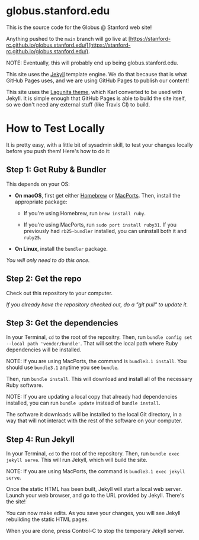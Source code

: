 # globus.stanford.edu

This is the source code for the Globus @ Stanford web site!

Anything pushed to the `main` branch will go live at [https://stanford-rc.github.io/globus.stanford.edu/](https://stanford-rc.github.io/globus.stanford.edu/).

NOTE: Eventually, this will probably end up being globus.stanford.edu.

This site uses the [Jekyll](https://jekyllrb.com) template engine.  We do that
because that is what GitHub Pages uses, and we are using GitHub Pages to
publish our content!

This site uses the [Lagunita theme](https://web.stanford.edu/group/webdev/lagunita/), which Karl converted to be used with Jekyll.  It is simple enough that GitHub Pages is able to build the site itself, so we don't need any external stuff (like Travis CI) to build.

# How to Test Locally

It is pretty easy, with a little bit of sysadmin skill, to test your changes
locally before you push them!  Here's how to do it:

## Step 1: Get Ruby & Bundler

This depends on your OS:

* **On macOS**, first get either [Homebrew](https://brew.sh) or [MacPorts](https://www.macports.org).  Then, install the appropriate package:

  * If you're using Homebrew, run `brew install ruby`.

  * If you're using MacPorts, run `sudo port install ruby31`.
    If you previously had `rb25-bundler` installed, you can uninstall both it
    and `ruby25`.

* **On Linux**, install the `bundler` package.

_You will only need to do this once._

## Step 2: Get the repo

Check out this repository to your computer.

_If you already have the repository checked out, do a "git pull" to update it._

## Step 3: Get the dependencies

In your Terminal, `cd` to the root of the repositry.  Then, run `bundle config
set --local path 'vendor/bundle'`.  That will set the local path where Ruby
dependencies will be installed.

NOTE: If you are using MacPorts, the command is `bundle3.1 install`.  You
should use `bundle3.1` anytime you see `bundle`.

Then, run `bundle install`.  This will download and install all of the
necessary Ruby software.

NOTE: If you are updating a local copy that already had dependencies installed,
you can run `bundle update` instead of `bundle install`.

The software it downloads will be installed to the local Git directory, in a
way that will not interact with the rest of the software on your computer.

## Step 4: Run Jekyll

In your Terminal, `cd` to the root of the repository.  Then, run `bundle exec
jekyll serve`.  This will run Jekyll, which will build the site.

NOTE: If you are using MacPorts, the command is `bundle3.1 exec jekyll serve`.

Once the static HTML has been built, Jekyll will start a local web server.
Launch your web browser, and go to the URL provided by Jekyll.  There's the
site!

You can now make edits.  As you save your changes, you will see Jekyll
rebuilding the static HTML pages.

When you are done, press Control-C to stop the temporary Jekyll server.

